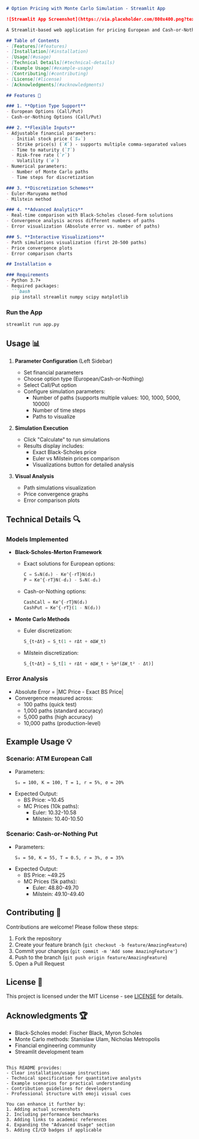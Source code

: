 ```markdown
# Option Pricing with Monte Carlo Simulation - Streamlit App

![Streamlit App Screenshot](https://via.placeholder.com/800x400.png?text=Option+Pricing+Simulation+Interface)

A Streamlit-based web application for pricing European and Cash-or-Nothing options using Monte Carlo simulations with Euler and Milstein discretization schemes.

## Table of Contents
- [Features](#features)
- [Installation](#installation)
- [Usage](#usage)
- [Technical Details](#technical-details)
- [Example Usage](#example-usage)
- [Contributing](#contributing)
- [License](#license)
- [Acknowledgments](#acknowledgments)

## Features 🚀

### 1. **Option Type Support**
- European Options (Call/Put)
- Cash-or-Nothing Options (Call/Put)

### 2. **Flexible Inputs**
- Adjustable financial parameters:
  - Initial stock price (`S₀`)
  - Strike price(s) (`K`) - supports multiple comma-separated values
  - Time to maturity (`T`)
  - Risk-free rate (`r`)
  - Volatility (`σ`)
- Numerical parameters:
  - Number of Monte Carlo paths
  - Time steps for discretization

### 3. **Discretization Schemes**
- Euler-Maruyama method
- Milstein method

### 4. **Advanced Analytics**
- Real-time comparison with Black-Scholes closed-form solutions
- Convergence analysis across different numbers of paths
- Error visualization (Absolute error vs. number of paths)

### 5. **Interactive Visualizations**
- Path simulations visualization (first 20-500 paths)
- Price convergence plots
- Error comparison charts

## Installation ⚙️

### Requirements
- Python 3.7+
- Required packages:
  ```bash
  pip install streamlit numpy scipy matplotlib
  ```

### Run the App
```bash
streamlit run app.py
```

## Usage 📊

1. **Parameter Configuration** (Left Sidebar)
   - Set financial parameters
   - Choose option type (European/Cash-or-Nothing)
   - Select Call/Put option
   - Configure simulation parameters:
     - Number of paths (supports multiple values: 100, 1000, 5000, 10000)
     - Number of time steps
     - Paths to visualize

2. **Simulation Execution**
   - Click "Calculate" to run simulations
   - Results display includes:
     - Exact Black-Scholes price
     - Euler vs Milstein prices comparison
     - Visualizations button for detailed analysis

3. **Visual Analysis**
   - Path simulations visualization
   - Price convergence graphs
   - Error comparison plots

## Technical Details 🔍

### Models Implemented
- **Black-Scholes-Merton Framework**
  - Exact solutions for European options:
    ```python
    C = S₀N(d₁) - Ke^{-rT}N(d₂)
    P = Ke^{-rT}N(-d₂) - S₀N(-d₁)
    ```
  - Cash-or-Nothing options:
    ```python
    CashCall = Ke^{-rT}N(d₂)
    CashPut = Ke^{-rT}(1 - N(d₂))
    ```

- **Monte Carlo Methods**
  - Euler discretization:
    ```python
    S_{t+Δt} = S_t(1 + rΔt + σΔW_t)
    ```
  - Milstein discretization:
    ```python
    S_{t+Δt} = S_t[1 + rΔt + σΔW_t + ½σ²(ΔW_t² - Δt)]
    ```

### Error Analysis
- Absolute Error = |MC Price - Exact BS Price|
- Convergence measured across:
  - 100 paths (quick test)
  - 1,000 paths (standard accuracy)
  - 5,000 paths (high accuracy)
  - 10,000 paths (production-level)

## Example Usage 💡

### Scenario: ATM European Call
- Parameters:
  ```
  S₀ = 100, K = 100, T = 1, r = 5%, σ = 20%
  ```
- Expected Output:
  - BS Price: ~10.45
  - MC Prices (10k paths): 
    - Euler: 10.32-10.58
    - Milstein: 10.40-10.50

### Scenario: Cash-or-Nothing Put
- Parameters:
  ```
  S₀ = 50, K = 55, T = 0.5, r = 3%, σ = 35%
  ```
- Expected Output:
  - BS Price: ~49.25
  - MC Prices (5k paths):
    - Euler: 48.80-49.70
    - Milstein: 49.10-49.40

## Contributing 🤝

Contributions are welcome! Please follow these steps:
1. Fork the repository
2. Create your feature branch (`git checkout -b feature/AmazingFeature`)
3. Commit your changes (`git commit -m 'Add some AmazingFeature'`)
4. Push to the branch (`git push origin feature/AmazingFeature`)
5. Open a Pull Request

## License 📄

This project is licensed under the MIT License - see [LICENSE](LICENSE) for details.

## Acknowledgments 🏆

- Black-Scholes model: Fischer Black, Myron Scholes
- Monte Carlo methods: Stanislaw Ulam, Nicholas Metropolis
- Financial engineering community
- Streamlit development team
```

This README provides:
- Clear installation/usage instructions
- Technical specification for quantitative analysts
- Example scenarios for practical understanding
- Contribution guidelines for developers
- Professional structure with emoji visual cues

You can enhance it further by:
1. Adding actual screenshots
2. Including performance benchmarks
3. Adding links to academic references
4. Expanding the "Advanced Usage" section
5. Adding CI/CD badges if applicable
